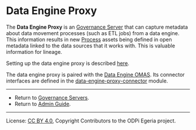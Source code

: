 <!-- SPDX-License-Identifier: CC-BY-4.0 -->
<!-- Copyright Contributors to the ODPi Egeria project 2020. -->

# Data Engine Proxy

The **Data Engine Proxy** is an [Governance Server](governance-server-types.md)
that can capture metadata about data movement processes (such as ETL jobs)
from a data engine.  This information results in new
[Process](../../../../open-metadata-publication/website/open-metadata-types/0010-Base-Model.md) assets
being defined in open metadata linked to the data sources that it works with.
This is valuable information for lineage.

Setting up the data engine proxy is described
[here](../../../governance-servers/data-engine-proxy-services).

The data engine proxy is paired with the [Data Engine OMAS](../../../access-services/data-engine).
Its connector interfaces are defined
in the [data-engine-proxy-connector](../../../governance-servers/data-engine-proxy-services/data-engine-proxy-connector) module.

----

* Return to [Governance Servers](governance-server-types.md).
* Return to [Admin Guide](../user).

----
License: [CC BY 4.0](https://creativecommons.org/licenses/by/4.0/),
Copyright Contributors to the ODPi Egeria project.